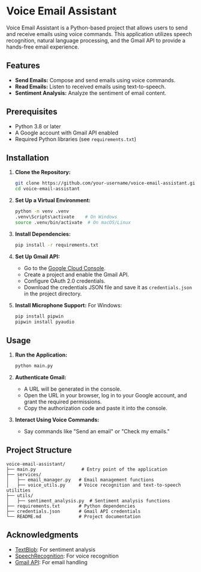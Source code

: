 # Voice Email Assistant

Voice Email Assistant is a Python-based project that allows users to send and receive emails using voice commands. This application utilizes speech recognition, natural language processing, and the Gmail API to provide a hands-free email experience.

## Features
- **Send Emails:** Compose and send emails using voice commands.
- **Read Emails:** Listen to received emails using text-to-speech.
- **Sentiment Analysis:** Analyze the sentiment of email content.

## Prerequisites
- Python 3.8 or later
- A Google account with Gmail API enabled
- Required Python libraries (see `requirements.txt`)

## Installation

1. **Clone the Repository:**
    ```bash
    git clone https://github.com/your-username/voice-email-assistant.git
    cd voice-email-assistant
    ```

2. **Set Up a Virtual Environment:**
    ```bash
    python -m venv .venv
    .venv\Scripts\activate    # On Windows
    source .venv/bin/activate  # On macOS/Linux
    ```

3. **Install Dependencies:**
    ```bash
    pip install -r requirements.txt
    ```

4. **Set Up Gmail API:**
    - Go to the [Google Cloud Console](https://console.cloud.google.com/).
    - Create a project and enable the Gmail API.
    - Configure OAuth 2.0 credentials.
    - Download the credentials JSON file and save it as `credentials.json` in the project directory.

5. **Install Microphone Support:**
    For Windows:
    ```bash
    pip install pipwin
    pipwin install pyaudio
    ```

## Usage

1. **Run the Application:**
    ```bash
    python main.py
    ```

2. **Authenticate Gmail:**
    - A URL will be generated in the console.
    - Open the URL in your browser, log in to your Google account, and grant the required permissions.
    - Copy the authorization code and paste it into the console.

3. **Interact Using Voice Commands:**
    - Say commands like "Send an email" or "Check my emails."

## Project Structure
```
voice-email-assistant/
├── main.py                 # Entry point of the application
├── services/
│   ├── email_manager.py   # Email management functions
│   ├── voice_utils.py     # Voice recognition and text-to-speech utilities
├── utils/
│   ├── sentiment_analysis.py  # Sentiment analysis functions
├── requirements.txt       # Python dependencies
├── credentials.json       # Gmail API credentials
└── README.md              # Project documentation
```

## Acknowledgments
- [TextBlob](https://textblob.readthedocs.io/): For sentiment analysis
- [SpeechRecognition](https://pypi.org/project/SpeechRecognition/): For voice recognition
- [Gmail API](https://developers.google.com/gmail/api): For email handling